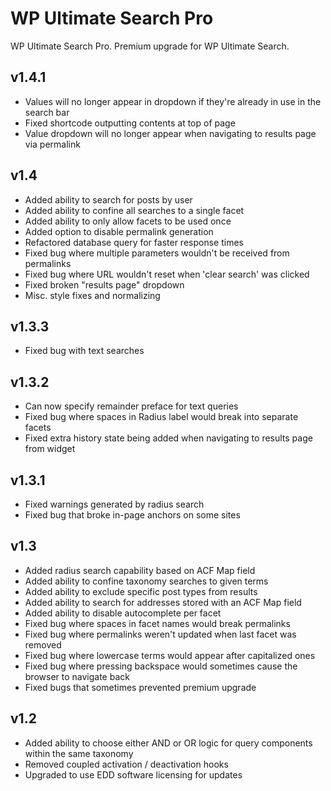 WP Ultimate Search Pro
======================

WP Ultimate Search Pro. Premium upgrade for WP Ultimate Search.

v1.4.1
------------------------
* Values will no longer appear in dropdown if they're already in use in the search bar
* Fixed shortcode outputting contents at top of page
* Value dropdown will no longer appear when navigating to results page via permalink

v1.4
------------------------
* Added ability to search for posts by user
* Added ability to confine all searches to a single facet
* Added ability to only allow facets to be used once
* Added option to disable permalink generation
* Refactored database query for faster response times
* Fixed bug where multiple parameters wouldn't be received from permalinks
* Fixed bug where URL wouldn't reset when 'clear search' was clicked
* Fixed broken "results page" dropdown
* Misc. style fixes and normalizing

v1.3.3
------------------------
* Fixed bug with text searches

v1.3.2
------------------------
* Can now specify remainder preface for text queries
* Fixed bug where spaces in Radius label would break into separate facets
* Fixed extra history state being added when navigating to results page from widget

v1.3.1
------------------------
* Fixed warnings generated by radius search
* Fixed bug that broke in-page anchors on some sites

v1.3
------------------------
* Added radius search capability based on ACF Map field
* Added ability to confine taxonomy searches to given terms
* Added ability to exclude specific post types from results
* Added ability to search for addresses stored with an ACF Map field
* Added ability to disable autocomplete per facet
* Fixed bug where spaces in facet names would break permalinks
* Fixed bug where permalinks weren\'t updated when last facet was removed
* Fixed bug where lowercase terms would appear after capitalized ones
* Fixed bug where pressing backspace would sometimes cause the browser to navigate back
* Fixed bugs that sometimes prevented premium upgrade

v1.2
------------------------
* Added ability to choose either AND or OR logic for query components within the same taxonomy
* Removed coupled activation / deactivation hooks
* Upgraded to use EDD software licensing for updates